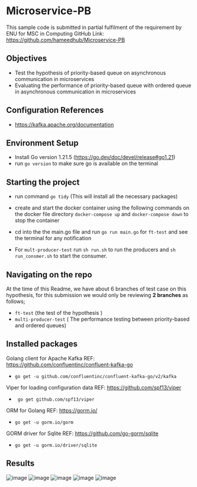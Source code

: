 # Microservice-PB
This sample code is submitted in partial fulfilment of the requirement by ENU for MSC in Computing
GitHub Link: https://github.com/hameedhub/Microservice-PB

## Objectives
- Test the hypothesis of priority-based queue on asynchronous communication in microservices
- Evaluating the performance of priority-based queue with ordered queue in asynchronous communication in microservices

## Configuration References
- https://kafka.apache.org/documentation

 
## Environment Setup
- Install Go version 1.21.5 (https://go.dev/doc/devel/release#go1.21)
- run `go version` to make sure go is available on the terminal

## Starting the project
- run command `go tidy`  (This will install all the necessary packages)
- create and start the docker container using the following commands on the docker file directory `docker-compose up` and `docker-compose down` to stop the container
- cd into the the main.go file and run `go run main.go` for `ft-test` and see the terminal for any notification
  
- For `mult-producer-test`  run `sh run.sh` to run the producers and `sh run_consmer.sh` to start the consumer.

## Navigating on the repo
At the time of this Readme, we have about 6 branches of test case on this hypothesis, for this submission we would only be reviewing **2 branches** as follows;

- `ft-test` (the test of the hypothesis )
- `multi-producer-test` ( The performance testing between priority-based and ordered queues)

## Installed packages
Golang client for Apache Kafka REF: https://github.com/confluentinc/confluent-kafka-go

-  ` go get -u github.com/confluentinc/confluent-kafka-go/v2/kafka `

Viper for loading configuration data REF: https://github.com/spf13/viper

-  ` go get github.com/spf13/viper`

ORM for Golang REF: https://gorm.io/
- ` go get -u gorm.io/gorm `

GORM driver for Sqlite REF: https://github.com/go-gorm/sqlite 
 - `go get -u gorm.io/driver/sqlite `

## Results
![image](https://github.com/hameedhub/Microservice-PB/assets/46590803/02d1734d-3bdb-4226-a365-305fb6edc715)
![image](https://github.com/hameedhub/Microservice-PB/assets/46590803/18085a29-4285-4a8f-9055-661e864aa44b)
![image](https://github.com/hameedhub/Microservice-PB/assets/46590803/06440740-fd87-41bb-a7c3-68eafeb05f13)
![image](https://github.com/hameedhub/Microservice-PB/assets/46590803/2fcfa1c7-4083-4ca9-a227-47c88ca41f35)
![image](https://github.com/hameedhub/Microservice-PB/assets/46590803/df65340a-b964-4608-b90e-00d113be64bd)










